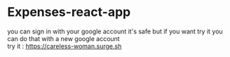 # Expenses-react-app
you can sign in with your google account it's safe but if you want try it you can do that with a new google account
<br/>
try it : <https://careless-woman.surge.sh>

